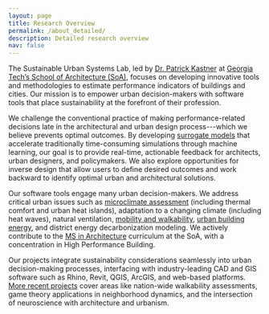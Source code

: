 ```yaml
---
layout: page
title: Research Overview
permalink: /about_detailed/
description: Detailed research overview
nav: false
---
```


The Sustainable Urban Systems Lab, led by [Dr. Patrick Kastner](/team/kastner) at [Georgia Tech’s School of Architecture (SoA)](https://arch.gatech.edu/), focuses on developing innovative tools and methodologies to estimate performance indicators of buildings and cities. Our mission is to empower urban decision-makers with software tools that place sustainability at the forefront of their profession.

We challenge the conventional practice of making performance-related decisions late in the architectural and urban design process---which we believe prevents optimal outcomes. By developing [surrogate models](https://vip-smur.github.io/) that accelerate traditionally time-consuming simulations through machine learning, our goal is to provide real-time, actionable feedback for architects, urban designers, and policymakers. We also explore opportunities for inverse design that allow users to define desired outcomes and work backward to identify optimal urban and architectural solutions.

Our software tools engage many urban decision-makers. We address critical urban issues such as [microclimate assessment](https://www.eddy3d.com/) (including thermal comfort and urban heat islands), adaptation to a changing climate (including heat waves), natural ventilation, [mobility and walkability](https://urbano.io/), [urban building energy](https://www.researchgate.net/publication/381057691_Towards_auto-calibrated_UBEM_using_readily_available_underutilized_urban_data_A_case_study_for_Ithaca_NY), and district energy decarbonization modeling. We actively contribute to the [MS in Architecture](https://arch.gatech.edu/master-science-architecture) curriculum at the SoA, with a concentration in High Performance Building.

Our projects integrate sustainability considerations seamlessly into urban decision-making processes, interfacing with industry-leading CAD and GIS software such as Rhino, Revit, QGIS, ArcGIS, and web-based platforms. [More recent projects](https://vip-smur.github.io/projects/25sp/) cover areas like nation-wide walkability assessments, game theory applications in neighborhood dynamics, and the intersection of neuroscience with architecture and urbanism.
